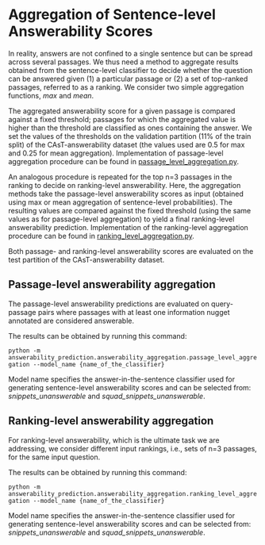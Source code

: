 # Aggregation of Sentence-level Answerability Scores

In reality, answers are not confined to a single sentence but can be spread across several passages. We thus need a method to aggregate results obtained from the sentence-level classifier to decide whether the question can be answered given (1) a particular passage or (2) a set of top-ranked passages, referred to as a ranking. We consider two simple aggregation functions, _max_ and _mean_. 

The aggregated answerability score for a given passage is compared against a fixed threshold; passages for which the aggregated value is higher than the threshold are classified as ones containing the answer. We set the values of the thresholds on the validation partition (11% of the train split) of the CAsT-answerability dataset (the values used are 0.5 for max and 0.25 for mean aggregation). Implementation of passage-level aggregation procedure can be found in [passage_level_aggregation.py](passage_level_aggregation.py). 

An analogous procedure is repeated for the top n=3 passages in the ranking to decide on ranking-level answerability. Here, the aggregation methods take the passage-level answerability scores as input (obtained using max or mean aggregation of sentence-level probabilities). The resulting values are compared against the fixed threshold (using the same values as for passage-level aggregation) to yield a final ranking-level answerability prediction. Implementation of the ranking-level aggregation procedure can be found in [ranking_level_aggregation.py](ranking_level_aggregation.py). 

Both passage- and ranking-level answerability scores are evaluated on the test partition of the CAsT-answerability dataset.  

## Passage-level answerability aggregation

The passage-level answerability predictions are evaluated on query-passage pairs where passages with at least one information nugget annotated are considered answerable. 

The results can be obtained by running this command:

`python -m answerability_prediction.answerability_aggregation.passage_level_aggregation --model_name {name_of_the_classifier}` 

Model name specifies the answer-in-the-sentence classifier used for generating sentence-level answerability scores and can be selected from: _snippets_unanswerable_ and _squad_snippets_unanswerable_.

## Ranking-level answerability aggregation

For ranking-level answerability, which is the ultimate task we are addressing, we consider different input rankings, i.e., sets of n=3 passages, for the same input question.

The results can be obtained by running this command:

`python -m answerability_prediction.answerability_aggregation.ranking_level_aggregation --model_name {name_of_the_classifier}` 

Model name specifies the answer-in-the-sentence classifier used for generating sentence-level answerability scores and can be selected from: _snippets_unanswerable_ and _squad_snippets_unanswerable_.